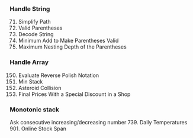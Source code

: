 ### Handle String
71. Simplify Path
20. Valid Parentheses
394. Decode String
921. Minimum Add to Make Parentheses Valid
1614. Maximum Nesting Depth of the Parentheses


### Handle Array
150. Evaluate Reverse Polish Notation
155. Min Stack
735. Asteroid Collision
1475. Final Prices With a Special Discount in a Shop


### Monotonic stack
Ask consecutive increasing/decreasing number
739. Daily Temperatures
901. Online Stock Span